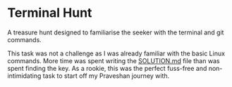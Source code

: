 # Terminal Hunt

A treasure hunt designed to familiarise the seeker with the terminal and git commands. 

This task was not a challenge as I was already familiar with the basic Linux commands. More time was spent writing the [SOLUTION.md](SOLUTION.md) file than was spent finding the key. As a rookie, this was the perfect fuss-free and non-intimidating task to start off my Praveshan journey with.